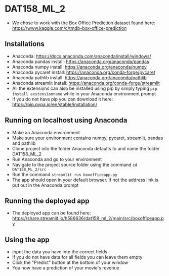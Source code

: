 # DAT158_ML_2
- We chose to work with the Box Office Prediction dataset found here: https://www.kaggle.com/c/tmdb-box-office-prediction

## Installations
- Anaconda: https://docs.anaconda.com/anaconda/install/windows/
- Anaconda pandas install: https://anaconda.org/anaconda/pandas
- Anaconda numpy install: https://anaconda.org/anaconda/numpy
- Anaconda pycaret install: https://anaconda.org/conda-forge/pycaret
- Anaconda pathlib install: https://anaconda.org/anaconda/pathlib
- Anaconda streamlit install: https://anaconda.org/conda-forge/streamlit
- All the extensions can also be installed using pip by simply typing `pip install exstensionname` while in your Anaconda environment prompt
- If you do not have pip you can download it here: https://pip.pypa.io/en/stable/installation/

## Running on localhost using Anaconda
- Make an Anaconda environment
- Make sure your environment contains numpy, pycaret, streamlit, pandas and pathlib
- Clone project into the folder Anaconda defaults to and name the folder DAT158_ML_2
- Run Anaconda and go to your environment
- Navigate to the project source folder using the command `cd DAT158_ML_2/src`
- Run the command `streamlit run boxofficeapp.py`
- The app should open in your default browser. If not the address link is put out in the Anaconda prompt

## Running the deployed app
- The deployed app can be found here: https://share.streamlit.io/h586636/dat158_ml_2/main/src/boxofficeapp.py

## Using the app
- Input the data you have into the correct fields
- If you do not have data for all fields you can leave them empty
- Click the "Predict" button at the bottom of your window
- You now have a prediction of your movie's revenue
